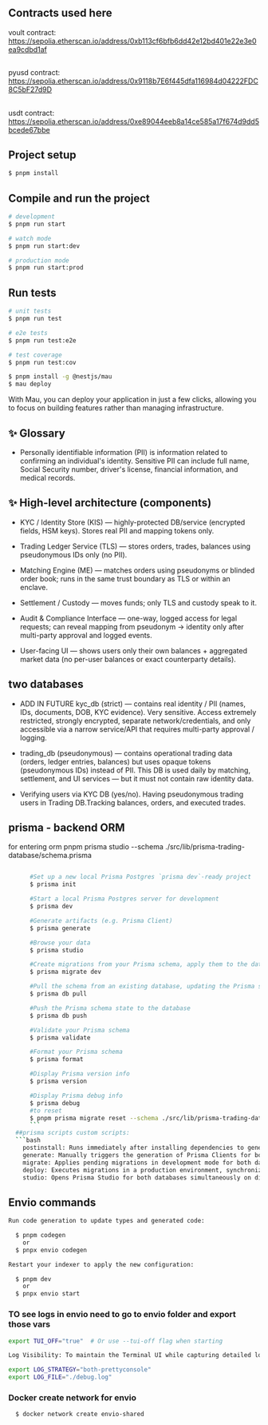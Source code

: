 ## Contracts used here 
voult contract: https://sepolia.etherscan.io/address/0xb113cf6bfb6dd42e12bd401e22e3e0ea9cdbd1af
##
pyusd contract: https://sepolia.etherscan.io/address/0x9118b7E6f445dfa116984d04222FDC8C5bF27d9D
##
usdt contract:  https://sepolia.etherscan.io/address/0xe89044eeb8a14ce585a17f674d9dd5bcede67bbe
## Project setup
```bash
$ pnpm install
```

## Compile and run the project

```bash
# development
$ pnpm run start

# watch mode
$ pnpm run start:dev

# production mode
$ pnpm run start:prod
```

## Run tests

```bash
# unit tests
$ pnpm run test

# e2e tests
$ pnpm run test:e2e

# test coverage
$ pnpm run test:cov
```

```bash
$ pnpm install -g @nestjs/mau
$ mau deploy
```

With Mau, you can deploy your application in just a few clicks, allowing you to focus on building features rather than managing infrastructure.

## ✨ Glossary

* Personally identifiable information (PII) is information related to confirming an individual's identity. Sensitive PII can include full name, Social Security number, driver's license, financial information, and medical records.

## ✨ High-level architecture (components)

* KYC / Identity Store (KIS) — highly-protected DB/service (encrypted fields, HSM keys). Stores real PII and mapping tokens only.

* Trading Ledger Service (TLS) — stores orders, trades, balances using pseudonymous IDs only (no PII).

* Matching Engine (ME) — matches orders using pseudonyms or blinded order book; runs in the same trust boundary as TLS or within an enclave.

* Settlement / Custody — moves funds; only TLS and custody speak to it.

* Audit & Compliance Interface — one-way, logged access for legal requests; can reveal mapping from pseudonym → identity only after multi-party approval and logged events.

* User-facing UI — shows users only their own balances + aggregated market data (no per-user balances or exact counterparty details).

## two databases 
* ADD IN FUTURE kyc_db (strict) — contains real identity / PII (names, IDs, documents, DOB, KYC evidence). Very sensitive. Access extremely restricted, strongly encrypted, separate network/credentials, and only accessible via a narrow service/API that requires multi-party approval / logging.

* trading_db (pseudonymous) — contains operational trading data (orders, ledger entries, balances) but uses opaque tokens (pseudonymous IDs) instead of PII. This DB is used daily by matching, settlement, and UI services — but it must not contain raw identity data.
* Verifying users via KYC DB (yes/no). Having pseudonymous trading users in Trading DB.Tracking balances, orders, and executed trades.

## prisma - backend ORM
for entering orm 
pnpm prisma studio --schema ./src/lib/prisma-trading-database/schema.prisma
```bash

      #Set up a new local Prisma Postgres `prisma dev`-ready project
      $ prisma init

      #Start a local Prisma Postgres server for development
      $ prisma dev

      #Generate artifacts (e.g. Prisma Client)
      $ prisma generate

      #Browse your data
      $ prisma studio

      #Create migrations from your Prisma schema, apply them to the database, generate artifacts (e.g. Prisma Client)
      $ prisma migrate dev

      #Pull the schema from an existing database, updating the Prisma schema
      $ prisma db pull

      #Push the Prisma schema state to the database
      $ prisma db push

      #Validate your Prisma schema
      $ prisma validate

      #Format your Prisma schema
      $ prisma format

      #Display Prisma version info
      $ prisma version

      #Display Prisma debug info
      $ prisma debug
      #to reset
      $ pnpm prisma migrate reset --schema ./src/lib/prisma-trading-database/schema.prisma
      ```
  ##prisma scripts custom scripts:
  ```bash
    postinstall: Runs immediately after installing dependencies to generate Prisma Clients for both the user and post databases using their respective schema files.
    generate: Manually triggers the generation of Prisma Clients for both schemas, ensuring your client code reflects the latest models.
    migrate: Applies pending migrations in development mode for both databases using Prisma Migrate, updating their schemas based on changes in your Prisma files.
    deploy: Executes migrations in a production environment, synchronizing your live databases with your Prisma schemas.
    studio: Opens Prisma Studio for both databases simultaneously on different ports (5555 for the user database and 5556 for the post database) for visual data management.

  ```
  ## Envio commands
  ``` bash
  Run code generation to update types and generated code:

    $ pnpm codegen
      or
    $ pnpx envio codegen

Restart your indexer to apply the new configuration:

    $ pnpm dev
      or
    $ pnpx envio start
```
### TO see logs in envio need to go to envio folder and export those vars
```bash
export TUI_OFF="true"  # Or use --tui-off flag when starting

Log Visibility: To maintain the Terminal UI while capturing detailed logs:

export LOG_STRATEGY="both-prettyconsole"
export LOG_FILE="./debug.log"
```
### Docker create network for envio 
```bash
  $ docker network create envio-shared
```

```
